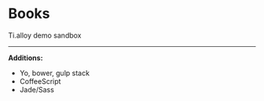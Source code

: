 Books
=====

Ti.alloy demo sandbox

***

__Additions:__
- Yo, bower, gulp stack
- CoffeeScript
- Jade/Sass





